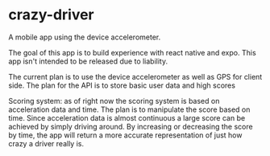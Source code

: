 # crazy-driver

A mobile app using the device accelerometer.

The goal of this app is to build experience with react native and expo.  This app isn't
intended to be released due to liability.

The current plan is to use the device accelerometer as well as GPS for client side.
The plan for the API is to store basic user data and high scores

Scoring system: as of right now the scoring system is based on acceleration data and time. The plan is to manipulate the score based on time. Since acceleration data is almost continuous a large score can be achieved by simply driving around. By increasing or 
decreasing the score by time, the app will return a more accurate representation of 
just how crazy a driver really is.